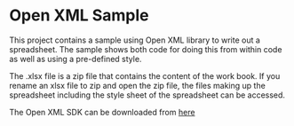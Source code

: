 Open XML Sample
===

This project contains a sample using Open XML library to write out a spreadsheet. The sample shows both code for doing this from within code as well as using a pre-defined style. 

The .xlsx file is a zip file that contains the content of the work book. If you rename an xlsx file to zip and open the zip file, the files making up the spreadsheet including the style sheet of the spreadsheet can be accessed.

The Open XML SDK can be downloaded from [here](https://www.nuget.org/packages/DocumentFormat.OpenXm)